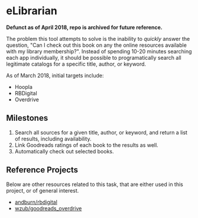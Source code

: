 # eLibrarian #

**Defunct as of April 2018, repo is archived for future reference.**

The problem this tool attempts to solve is the inability to *quickly* answer
the question, "Can I check out this book on any the online resources available
with my library membership?".  Instead of spending 10-20 minutes searching
each app individually, it should be possible to programatically search all
legitimate catalogs for a specific title, author, or keyword.

As of March 2018, initial targets include:

* Hoopla
* RBDigital
* Overdrive

## Milestones ##

1. Search all sources for a given title, author, or keyword, and return
a list of results, including availability.
2. Link Goodreads ratings of each book to the results as well.
3. Automatically check out selected books.

## Reference Projects ##

Below are other resources related to this task, that are either used in
this project, or of general interest.

* [andburn/rbdigital](https://github.com/andburn/rbdigital)
* [wzub/goodreads_overdrive](https://github.com/wzub/goodreads_overdrive)
